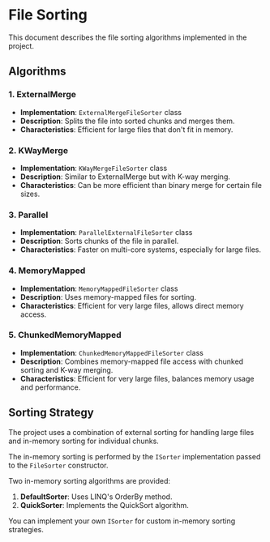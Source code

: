 ﻿# File Sorting

This document describes the file sorting algorithms implemented in the project.

## Algorithms

### 1. ExternalMerge

- **Implementation**: `ExternalMergeFileSorter` class
- **Description**: Splits the file into sorted chunks and merges them.
- **Characteristics**: Efficient for large files that don't fit in memory.

### 2. KWayMerge

- **Implementation**: `KWayMergeFileSorter` class
- **Description**: Similar to ExternalMerge but with K-way merging.
- **Characteristics**: Can be more efficient than binary merge for certain file sizes.

### 3. Parallel

- **Implementation**: `ParallelExternalFileSorter` class
- **Description**: Sorts chunks of the file in parallel.
- **Characteristics**: Faster on multi-core systems, especially for large files.

### 4. MemoryMapped

- **Implementation**: `MemoryMappedFileSorter` class
- **Description**: Uses memory-mapped files for sorting.
- **Characteristics**: Efficient for very large files, allows direct memory access.

### 5. ChunkedMemoryMapped

- **Implementation**: `ChunkedMemoryMappedFileSorter` class
- **Description**: Combines memory-mapped file access with chunked sorting and K-way merging.
- **Characteristics**: Efficient for very large files, balances memory usage and performance.

## Sorting Strategy

The project uses a combination of external sorting for handling large files and in-memory sorting for individual chunks.

The in-memory sorting is performed by the `ISorter` implementation passed to the `FileSorter` constructor.

Two in-memory sorting algorithms are provided:

1. **DefaultSorter**: Uses LINQ's OrderBy method.
2. **QuickSorter**: Implements the QuickSort algorithm.

You can implement your own `ISorter` for custom in-memory sorting strategies.